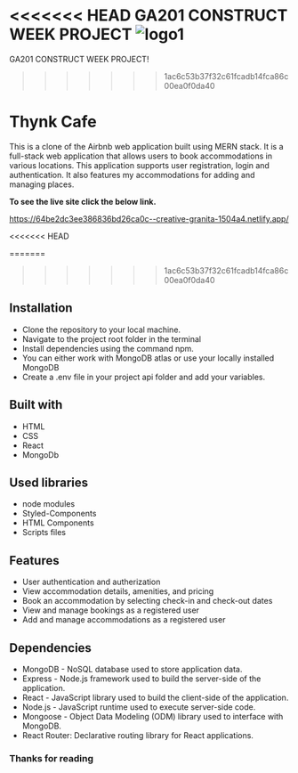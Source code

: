 <<<<<<< HEAD
GA201 CONSTRUCT WEEK PROJECT
![logo1](<img src="https://i.ibb.co/fHjCFjM/Black-White-Simple-Monochrome-Initial-Name-Logo.png">)
=======
GA201 CONSTRUCT WEEK PROJECT!
>>>>>>> 1ac6c53b37f32c61fcadb14fca86c00ea0f0da40
# Thynk Cafe


This is a clone of the Airbnb web application built using MERN stack. It is a full-stack web application that allows users to book accommodations in various locations. This application supports user registration, login and authentication. It also features my accommodations for adding and managing places.

**To see the live site click the below link.**

https://64be2dc3ee386836bd26ca0c--creative-granita-1504a4.netlify.app/

<<<<<<< HEAD

=======
>>>>>>> 1ac6c53b37f32c61fcadb14fca86c00ea0f0da40
## Installation
<ul>
 
  <li>Clone the repository to your local machine.</li>
  <li>Navigate to the project root folder in the terminal</li>
  <li>Install dependencies using the command npm.</li>
  <li>You can either work with MongoDB atlas or use your locally installed MongoDB</li>
   <li>Create a .env file in your project api folder and add your variables.</li>
</ul>

## Built with
<ul>
 
  <li>HTML</li>
  <li>CSS</li>
  <li>React</li>
  <li>MongoDb</li>
</ul>




## Used libraries
<ul>
  <li>node modules</li>
  <li>Styled-Components</li>
 <li>HTML Components</li>
 <li>Scripts files</li>

</ul>

## Features
<ul>
  <li>User authentication and autherization</li>
  <li>View accommodation details, amenities, and pricing</li>
    <li>Book an accommodation by selecting check-in and check-out dates</li>
  <li>View and manage bookings as a registered user</li>
<li>Add and manage accommodations as a registered user</li>
</ul>

## Dependencies
<ul>
<li>MongoDB - NoSQL database used to store application data.</li>
  <li>Express - Node.js framework used to build the server-side of the application.</li>
    <li>React - JavaScript library used to build the client-side of the application.</li>
  <li>Node.js - JavaScript runtime used to execute server-side code.</li>
  <li>Mongoose - Object Data Modeling (ODM) library used to interface with MongoDB.</li>
  <li>React Router: Declarative routing library for React applications.</li>
  </ul>

<!-- ## Some screenshots of the project

<img src="./Photos/logo1.png">
<img src="./screenshot/adminloginflower.jpg">
<img src="./screenshot/category.jpg">
<img src="./screenshot/cartpageflower.jpg">
<img src="./screenshot/checkoutpage.jpg">
<img src="./screenshot/decpage.jpg">
<img src="./screenshot/hompageflower.jpg">
<img src="./screenshot/userdashboard.jpg">
<img src="./screenshot/loginpageflower.jpg"> -->


### Thanks for reading
